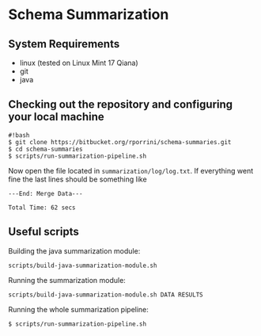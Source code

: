 # Schema Summarization

## System Requirements

* linux (tested on Linux Mint 17 Qiana)
* git
* java

## Checking out the repository and configuring your local machine
```
#!bash
$ git clone https://bitbucket.org/rporrini/schema-summaries.git
$ cd schema-summaries
$ scripts/run-summarization-pipeline.sh
```

Now open the file located in ```summarization/log/log.txt```. If everything went fine the last lines should be something like

```
---End: Merge Data---

Total Time: 62 secs
```

## Useful scripts

Building the java summarization module:
```
scripts/build-java-summarization-module.sh
```

Running the summarization module:
```
scripts/build-java-summarization-module.sh DATA RESULTS
```

Running the whole summarization pipeline:
```
$ scripts/run-summarization-pipeline.sh
```
